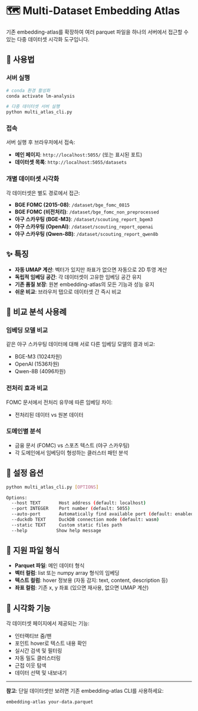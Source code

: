 # 🗺️ Multi-Dataset Embedding Atlas

기존 embedding-atlas를 확장하여 여러 parquet 파일을 하나의 서버에서 접근할 수 있는 다중 데이터셋 시각화 도구입니다.

## 🚀 사용법

### 서버 실행
```bash
# conda 환경 활성화
conda activate lm-analysis

# 다중 데이터셋 서버 실행
python multi_atlas_cli.py
```

### 접속
서버 실행 후 브라우저에서 접속:

- **메인 페이지**: `http://localhost:5055/` (또는 표시된 포트)
- **데이터셋 목록**: `http://localhost:5055/datasets`

### 개별 데이터셋 시각화
각 데이터셋은 별도 경로에서 접근:

- **BGE FOMC (2015-08)**: `/dataset/bge_fomc_0815`
- **BGE FOMC (비전처리)**: `/dataset/bge_fomc_non_preprocessed`  
- **야구 스카우팅 (BGE-M3)**: `/dataset/scouting_report_bgem3`
- **야구 스카우팅 (OpenAI)**: `/dataset/scouting_report_openai`
- **야구 스카우팅 (Qwen-8B)**: `/dataset/scouting_report_qwen8b`

## ✨ 특징

- **자동 UMAP 계산**: 벡터가 있지만 좌표가 없으면 자동으로 2D 투영 계산
- **독립적 임베딩 공간**: 각 데이터셋이 고유한 임베딩 공간 유지
- **기존 품질 보장**: 원본 embedding-atlas의 모든 기능과 성능 유지
- **쉬운 비교**: 브라우저 탭으로 데이터셋 간 즉시 비교

## 🎯 비교 분석 사용례

### 임베딩 모델 비교
같은 야구 스카우팅 데이터에 대해 서로 다른 임베딩 모델의 결과 비교:
- BGE-M3 (1024차원)
- OpenAI (1536차원)
- Qwen-8B (4096차원)

### 전처리 효과 비교
FOMC 문서에서 전처리 유무에 따른 임베딩 차이:
- 전처리된 데이터 vs 원본 데이터

### 도메인별 분석
- 금융 문서 (FOMC) vs 스포츠 텍스트 (야구 스카우팅)
- 각 도메인에서 임베딩이 형성하는 클러스터 패턴 분석

## 🔧 설정 옵션

```bash
python multi_atlas_cli.py [OPTIONS]

Options:
  --host TEXT       Host address (default: localhost)
  --port INTEGER    Port number (default: 5055)
  --auto-port       Automatically find available port (default: enabled)
  --duckdb TEXT     DuckDB connection mode (default: wasm)
  --static TEXT     Custom static files path
  --help           Show help message
```

## 📁 지원 파일 형식

- **Parquet 파일**: 메인 데이터 형식
- **벡터 컬럼**: list 또는 numpy array 형식의 임베딩
- **텍스트 컬럼**: hover 정보용 (자동 감지: text, content, description 등)
- **좌표 컬럼**: 기존 x, y 좌표 (있으면 재사용, 없으면 UMAP 계산)

## 🎨 시각화 기능

각 데이터셋 페이지에서 제공되는 기능:
- 인터랙티브 줌/팬
- 포인트 hover로 텍스트 내용 확인
- 실시간 검색 및 필터링  
- 자동 밀도 클러스터링
- 근접 이웃 탐색
- 데이터 선택 및 내보내기

---

**참고**: 단일 데이터셋만 보려면 기존 embedding-atlas CLI를 사용하세요:
```bash
embedding-atlas your-data.parquet
```